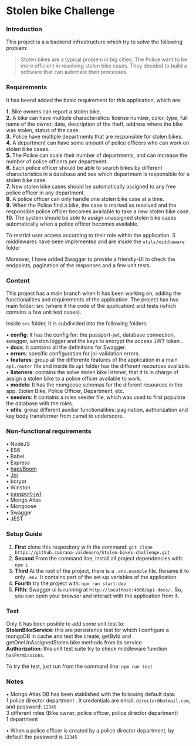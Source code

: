 # Stolen bike Challenge

### Introduction

This project is a a backend infrastructure which try to solve the following problem:

> Stolen bikes are a typical problem in big cities. The Police want to be more efficient in resolving stolen bike cases. They decided to build a software that can automate their processes.

### Requirements

It has beend added the basic requirement for this application, which are:

**1.** Bike owners can report a stolen bike.  
**2.** A bike can have multiple characteristics: license number, color, type, full name of the owner, date, description of the theft, address where the bike was stolen, status of the case.  
**3.** Police have multiple departments that are responsible for stolen bikes.  
**4.** A department can have some amount of police officers who can work on stolen bike cases.  
**5.** The Police can scale their number of departments, and can increase the number of police officers per department.  
**6.** Each police officer should be able to search bikes by different characteristics in a database and see which department is responsible for a stolen bike case.  
**7.** New stolen bike cases should be automatically assigned to any free police officer in any department.  
**8.** A police officer can only handle one stolen bike case at a time.  
**9.** When the Police find a bike, the case is marked as resolved and the responsible police officer becomes available to take a new stolen bike case.  
**10.** The system should be able to assign unassigned stolen bike cases automatically when a police officer becomes available.

To restrict user access according to their role within the application. 3 middlewares have been implemented and are inside the `utils/middleware` folder

Moreover, I have added Swagger to provide a friendly-UI to check the endpoints, pagination of the responses and a few unit tests.

### Content

This project has a main branch when It has been working on, adding the functionalities and requirements of the application. The project has two main folder: src (where it the code of the application) and tests (which contains a few unit test cases).

Inside `src` folder, It is subdivided into the following folders:

• **config**: It has the config for: the passport-jwt, database connection, swagger, winston logger and the keys to encrypt the access JWT token .  
 • **docs**: It contains all the definitions for Swagger.  
 • **errors**: specific configuration for joi-validation errors.  
 • **features**: group all the differente features of the application in a main `api.router` file and inside its `api` folder has the different resources available.  
 • **listeners**: contains the solve stolen bike listener, that It is in charge of assign a stolen bike to a police officer available to work.  
 • **models**: It has the mongoose schemas for the diferent resources in the app: Stolen Bike, Police Officer, Department, etc.  
 • **seeders**: It contains a roles seeder file, which was used to first populate the database with the roles.  
 • **utils**: group different auxiliar functionalities: pagination, authorization and key body transformer from camel to underscore.

### Non-functional requirements

• NodeJS  
• ES6  
• Babel  
• Express  
• [hapi/Boom](https://hapi.dev/module/boom/)  
• [Joi](https://joi.dev/)  
• bcrypt  
• Winston  
• [passport-jwt](https://www.passportjs.org/packages/passport-jwt/)  
• Mongo Atlas  
• Mongoose  
• Swagger  
• JEST

### Setup Guide

1. **First** clone this respository with the command: `git clone https://github.com/ana-valdemoro/Stolen-bikes-challenge.git`
2. **Second** From the command line, install all project dependencies with: `npm i`
3. **Third** At the root of the project, there is a `.env.example` file. Rename it to only `.env`. It contains part of the set-up variables of the application.
4. **Fourth** try the project with: `npm run start:dev`
5. **Fifth**: Swagger ui is running at `http://localhost:4000/api-docs/.` So, you can open your browser and interact with the application from it.

### Test

Only It has been posible to add some unit test to:  
**StolenBikeService**: this are persistence test for which I configure a mongoDB in cache and test the create, getById and getOneUnAssignedStolen bike methods from its service  
**Authorization**: this unit test suite try to check middleware function `hasPermissions`.

To try the test, just run from the command line: `npm run test`

### Notes

• Mongo Atlas DB has been stablished with the following default data:  
 1 police director department . It credentials are email: `director@hotmail.com`, and password: `12345`  
 3 different roles (Bike owner, police officer, police director department)  
 1 department

• When a police officer is created by a police director department, by default the password is `12345`
